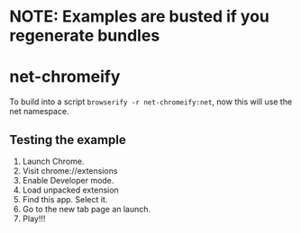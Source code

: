 NOTE: Examples are busted if you regenerate bundles
===================================================

net-chromeify
=============

To build into a script `browserify -r net-chromeify:net`, now this will use the net namespace.

Testing the example
-------------------

1.  Launch Chrome.
2.  Visit chrome://extensions
3.  Enable Developer mode.
4.  Load unpacked extension
5.  Find this app.  Select it.
6.  Go to the new tab page an launch.
7.  Play!!!
